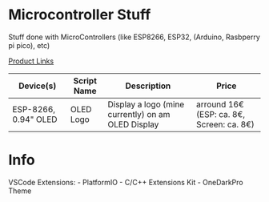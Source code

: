 # Microcontroller Stuff
Stuff done with MicroControllers (like ESP8266, ESP32, (Arduino, Rasbperry pi pico), etc)


[Product Links](https://github.com/TerrificTable/microcontroller_stuff/blob/main/Links.md)<br>



Device(s)             | Script Name | Description                                           | Price
----------------------|-------------|-------------------------------------------------------|-------
ESP-8266, 0.94" OLED  | OLED Logo   | Display a logo (mine currently) on am OLED Display    | arround 16€  (ESP: ca. 8€, Screen: ca. 8€)



# Info
VSCode Extensions:
    - PlatformIO
    - C/C++ Extensions Kit
    - OneDarkPro Theme
    
